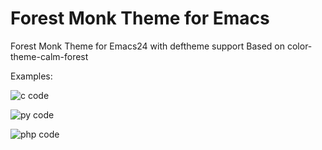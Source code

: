 Forest Monk Theme for Emacs
=================

Forest Monk Theme for Emacs24 with deftheme support
Based on color-theme-calm-forest

Examples:

![c code](https://github.com/paulyasi/forest-monk-theme/raw/master/img/forest-monk-in-c.png "C Code")

![py code](https://github.com/paulyasi/forest-monk-theme/raw/master/img/forest-monk-in-py.png "Python Code")

![php code](https://github.com/paulyasi/forest-monk-theme/raw/master/img/forest-monk-in-php.png "PHP Code")

